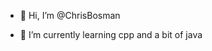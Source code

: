 - 👋 Hi, I’m @ChrisBosman
<!-- - 👀 I’m interested in ... -->
- 🌱 I’m currently learning cpp and a bit of java
<!-- - 💞️ I’m looking to collaborate on ... -->
<!-- - 📫 How to reach me ... -->

<!---
ChrisBosman/ChrisBosman is a ✨ special ✨ repository because its `README.md` (this file) appears on your GitHub profile.
You can click the Preview link to take a look at your changes.
--->

